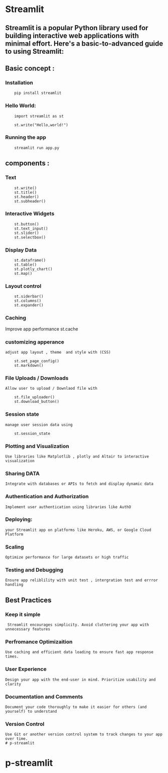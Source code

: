 # Streamlit

## Streamlit is a popular Python library used for building interactive web applications with minimal effort. Here's a basic-to-advanced guide to using Streamlit:

## Basic concept : 

### Installation 
        pip install streamlit

### Hello World:

        import streamlit as st

        st.write("Hello,world!")

### Running the app

        streamlit run app.py

## components :

### Text 

        st.write()
        st.title()
        st.header()
        st.subheader()

### Interactive Widgets 

        st.button()
        st.text_input()
        st.slider()
        st.selectbox()

### Display Data

        st.dataframe()
        st.table()
        st.plotly_chart()
        st.map()

### Layout control 

        st.siderbar()
        st.columns()
        st.expander()

### Caching 

 Improve app performance
        st.cache

### customizing apperance 

    adjust app layout , theme  and style with (CSS)

        st.set_page_config()
        st.markdown()

### File Uploads / Downloads 

    Allow user to upload / Downlaod file with 

        st.file_uploader()
        st.download_button()

### Session state 
    
    manage user session data using

        st.session_state

### Plotting and Visualization

    Use libraries like Matplotlib , plotly and Altair to interactive visualization

### Sharing DATA

    Integrate with databases or APIs to fetch and display dynamic data

### Authentication and Authorization 

    Implement user authentication using libraries like AuthO

### Deploying:

    your Streamlit app on platforms like Heroku, AWS, or Google Cloud Platform

### Scaling

    Optimize performance for large datasets or high traffic

### Testing and Debugging 

    Ensure app reliblility with unit test , intergration test and errror handling 

## Best Practices 

### Keep it simple 

     Streamlit encourages simplicity. Avoid cluttering your app with unnecessary features

### Perfromance Optimizaition

    Use caching and efficient data loading to ensure fast app response times.

### User Experience 

    Design your app with the end-user in mind. Prioritize usability and clarity

### Documentation and Comments 

    Document your code thoroughly to make it easier for others (and yourself) to understand

### Version Control

    Use Git or another version control system to track changes to your app over time.
    # p-streamlit
# p-streamlit
